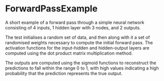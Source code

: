 # ForwardPassExample
A short example of a forward pass through a simple neural network consisting of 4 inputs, 1 hidden layer with 3 nodes, and 2 outputs.

The test initialises a random set of data, and then along with it a set of randomised weights necessary to compute the initial forward pass. The activation functions for the input-hidden and hidden-output layers are computed using the dot product matrix multiplication method.

The outputs are computed using the sigmoid functions to reconstruct the predictions to fall within the range 0 to 1, with high values indicating a high probability that the prediction represents the true output. 
